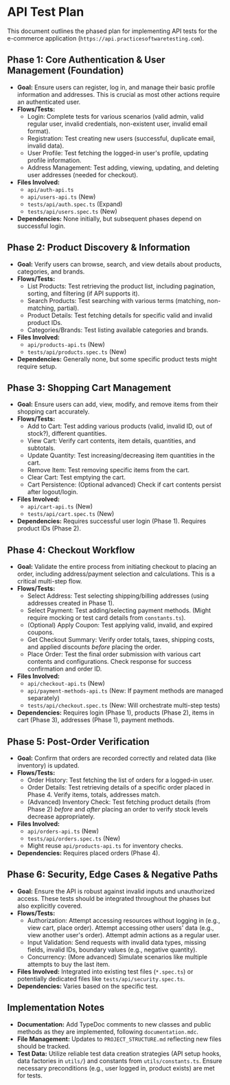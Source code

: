 # API Test Plan

This document outlines the phased plan for implementing API tests for the e-commerce application (`https://api.practicesoftwaretesting.com`).

## Phase 1: Core Authentication & User Management (Foundation)

- **Goal:** Ensure users can register, log in, and manage their basic profile information and addresses. This is crucial as most other actions require an authenticated user.
- **Flows/Tests:**
  - Login: Complete tests for various scenarios (valid admin, valid regular user, invalid credentials, non-existent user, invalid email format).
  - Registration: Test creating new users (successful, duplicate email, invalid data).
  - User Profile: Test fetching the logged-in user's profile, updating profile information.
  - Address Management: Test adding, viewing, updating, and deleting user addresses (needed for checkout).
- **Files Involved:**
  - `api/auth-api.ts`
  - `api/users-api.ts` (New)
  - `tests/api/auth.spec.ts` (Expand)
  - `tests/api/users.spec.ts` (New)
- **Dependencies:** None initially, but subsequent phases depend on successful login.

## Phase 2: Product Discovery & Information

- **Goal:** Verify users can browse, search, and view details about products, categories, and brands.
- **Flows/Tests:**
  - List Products: Test retrieving the product list, including pagination, sorting, and filtering (if API supports it).
  - Search Products: Test searching with various terms (matching, non-matching, partial).
  - Product Details: Test fetching details for specific valid and invalid product IDs.
  - Categories/Brands: Test listing available categories and brands.
- **Files Involved:**
  - `api/products-api.ts` (New)
  - `tests/api/products.spec.ts` (New)
- **Dependencies:** Generally none, but some specific product tests might require setup.

## Phase 3: Shopping Cart Management

- **Goal:** Ensure users can add, view, modify, and remove items from their shopping cart accurately.
- **Flows/Tests:**
  - Add to Cart: Test adding various products (valid, invalid ID, out of stock?), different quantities.
  - View Cart: Verify cart contents, item details, quantities, and subtotals.
  - Update Quantity: Test increasing/decreasing item quantities in the cart.
  - Remove Item: Test removing specific items from the cart.
  - Clear Cart: Test emptying the cart.
  - Cart Persistence: (Optional advanced) Check if cart contents persist after logout/login.
- **Files Involved:**
  - `api/cart-api.ts` (New)
  - `tests/api/cart.spec.ts` (New)
- **Dependencies:** Requires successful user login (Phase 1). Requires product IDs (Phase 2).

## Phase 4: Checkout Workflow

- **Goal:** Validate the entire process from initiating checkout to placing an order, including address/payment selection and calculations. This is a critical multi-step flow.
- **Flows/Tests:**
  - Select Address: Test selecting shipping/billing addresses (using addresses created in Phase 1).
  - Select Payment: Test adding/selecting payment methods. (Might require mocking or test card details from `constants.ts`).
  - (Optional) Apply Coupon: Test applying valid, invalid, and expired coupons.
  - Get Checkout Summary: Verify order totals, taxes, shipping costs, and applied discounts _before_ placing the order.
  - Place Order: Test the final order submission with various cart contents and configurations. Check response for success confirmation and order ID.
- **Files Involved:**
  - `api/checkout-api.ts` (New)
  - `api/payment-methods-api.ts` (New: If payment methods are managed separately)
  - `tests/api/checkout.spec.ts` (New: Will orchestrate multi-step tests)
- **Dependencies:** Requires login (Phase 1), products (Phase 2), items in cart (Phase 3), addresses (Phase 1), payment methods.

## Phase 5: Post-Order Verification

- **Goal:** Confirm that orders are recorded correctly and related data (like inventory) is updated.
- **Flows/Tests:**
  - Order History: Test fetching the list of orders for a logged-in user.
  - Order Details: Test retrieving details of a specific order placed in Phase 4. Verify items, totals, addresses match.
  - (Advanced) Inventory Check: Test fetching product details (from Phase 2) _before_ and _after_ placing an order to verify stock levels decrease appropriately.
- **Files Involved:**
  - `api/orders-api.ts` (New)
  - `tests/api/orders.spec.ts` (New)
  - Might reuse `api/products-api.ts` for inventory checks.
- **Dependencies:** Requires placed orders (Phase 4).

## Phase 6: Security, Edge Cases & Negative Paths

- **Goal:** Ensure the API is robust against invalid inputs and unauthorized access. These tests should be integrated throughout the phases but also explicitly covered.
- **Flows/Tests:**
  - Authorization: Attempt accessing resources without logging in (e.g., view cart, place order). Attempt accessing other users' data (e.g., view another user's order). Attempt admin actions as a regular user.
  - Input Validation: Send requests with invalid data types, missing fields, invalid IDs, boundary values (e.g., negative quantity).
  - Concurrency: (More advanced) Simulate scenarios like multiple attempts to buy the last item.
- **Files Involved:** Integrated into existing test files (`*.spec.ts`) or potentially dedicated files like `tests/api/security.spec.ts`.
- **Dependencies:** Varies based on the specific test.

## Implementation Notes

- **Documentation:** Add TypeDoc comments to new classes and public methods as they are implemented, following `documentation.mdc`.
- **File Management:** Updates to `PROJECT_STRUCTURE.md` reflecting new files should be tracked.
- **Test Data:** Utilize reliable test data creation strategies (API setup hooks, data factories in `utils/`) and constants from `utils/constants.ts`. Ensure necessary preconditions (e.g., user logged in, product exists) are met for tests.
